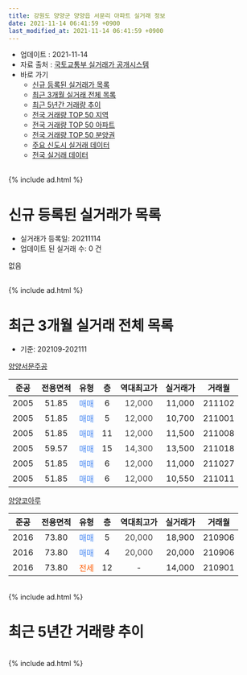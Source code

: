 ```yaml
---
title: 강원도 양양군 양양읍 서문리 아파트 실거래 정보
date: 2021-11-14 06:41:59 +0900
last_modified_at: 2021-11-14 06:41:59 +0900
---
```


* 업데이트 : 2021-11-14
* 자료 출처 : [국토교통부 실거래가 공개시스템](http://rt.molit.go.kr)
* 바로 가기
    * [신규 등록된 실거래가 목록](#신규-등록된-실거래가-목록)
    * [최근 3개월 실거래 전체 목록](#최근-3개월-실거래-전체-목록)
    * [최근 5년간 거래량 추이](#최근-5년간-거래량-추이)
    * [전국 거래량 TOP 50 지역](https://inasie.github.io/apt-trade-info/최근-3개월-전국에서-가장-거래가-많이-발생한-지역)
    * [전국 거래량 TOP 50 아파트](https://inasie.github.io/apt-trade-info/최근-3개월-전국에서-가장-거래가-많이-발생한-아파트)
    * [전국 거래량 TOP 50 분양권](https://inasie.github.io/apt-trade-info/최근-3개월-전국에서-가장-거래가-많이-발생한-분양권)
    * [주요 신도시 실거래 데이터](https://inasie.github.io/apt-trade-info/주요-신도시)
    * [전국 실거래 데이터](https://inasie.github.io/apt-trade-info/전국)
<br>
{% include ad.html %}
<br>

# 신규 등록된 실거래가 목록
* 실거래가 등록일: 20211114
* 업데이트 된 실거래 수: 0 건

없음

<br>
{% include ad.html %}
<br>

# 최근 3개월 실거래 전체 목록
* 기준: 202109-202111


[양양서문주공](https://search.naver.com/search.naver?query=%EA%B0%95%EC%9B%90%EB%8F%84+%EC%96%91%EC%96%91%EA%B5%B0+%EC%96%91%EC%96%91%EC%9D%8D+%EC%84%9C%EB%AC%B8%EB%A6%AC+%EC%96%91%EC%96%91%EC%84%9C%EB%AC%B8%EC%A3%BC%EA%B3%B5)

|준공|전용면적|유형|층|역대최고가|실거래가|거래월|
|:---:|:---:|:---:|:---:|:---:|:---:|:---:|
|2005|51.85|<span style="color:#4285f3">매매</span>|6|<span style="color:#444444">12,000</span>|11,000|211102|
|2005|51.85|<span style="color:#4285f3">매매</span>|5|<span style="color:#444444">12,000</span>|10,700|211001|
|2005|51.85|<span style="color:#4285f3">매매</span>|11|<span style="color:#444444">12,000</span>|11,500|211008|
|2005|59.57|<span style="color:#4285f3">매매</span>|15|<span style="color:#444444">14,300</span>|13,500|211018|
|2005|51.85|<span style="color:#4285f3">매매</span>|6|<span style="color:#444444">12,000</span>|11,000|211027|
|2005|51.85|<span style="color:#4285f3">매매</span>|6|<span style="color:#444444">12,000</span>|10,550|211011|

[양양코아루](https://search.naver.com/search.naver?query=%EA%B0%95%EC%9B%90%EB%8F%84+%EC%96%91%EC%96%91%EA%B5%B0+%EC%96%91%EC%96%91%EC%9D%8D+%EC%84%9C%EB%AC%B8%EB%A6%AC+%EC%96%91%EC%96%91%EC%BD%94%EC%95%84%EB%A3%A8)

|준공|전용면적|유형|층|역대최고가|실거래가|거래월|
|:---:|:---:|:---:|:---:|:---:|:---:|:---:|
|2016|73.80|<span style="color:#4285f3">매매</span>|5|<span style="color:#444444">20,000</span>|18,900|210906|
|2016|73.80|<span style="color:#4285f3">매매</span>|4|<span style="color:#444444">20,000</span>|20,000|210906|
|2016|73.80|<span style="color:#ff5a00">전세</span>|12|<span style="color:#444444">-</span>|14,000|210901|


<br>
{% include ad.html %}
<br>

# 최근 5년간 거래량 추이


<div style="width:100%;">
    <canvas id="deal_progress" height="200"></canvas>
</div>

<script>
new Chart(document.getElementById("deal_progress"), {
    type: 'line',
    data: {
        labels: ['201611','201612','201701','201702','201703','201704','201705','201706','201707','201708','201709','201710','201711','201712','201801','201802','201803','201804','201805','201806','201807','201808','201809','201810','201811','201812','201901','201902','201903','201904','201905','201906','201907','201908','201909','201910','201911','201912','202001','202002','202003','202004','202005','202006','202007','202008','202009','202010','202011','202012','202101','202102','202103','202104','202105','202106','202107','202108','202109','202110','202111'],
        datasets: [{
            label: '매매',
            pointRadius: 1,
            data: [4, 2, 2, 3, 6, 3, 6, 1, 5, 1, 1, 4, 5, 0, 2, 1, 3, 0, 6, 1, 1, 5, 3, 8, 3, 4, 1, 1, 2, 3, 2, 1, 2, 3, 1, 4, 2, 0, 1, 1, 7, 1, 5, 6, 8, 1, 3, 7, 4, 6, 5, 2, 6, 2, 11, 3, 8, 3, 2, 5, 1],
            borderColor: "rgba(255, 201, 14, 1)",
            backgroundColor: "rgba(255, 201, 14, 0.5)",
            fill: false,
            lineTension: 0
        },{
            label: '전월세',
            pointRadius: 1,
            data: [0, 3, 1, 4, 8, 4, 5, 3, 2, 0, 3, 1, 1, 1, 1, 1, 2, 0, 0, 1, 2, 4, 0, 2, 1, 4, 7, 6, 1, 0, 2, 0, 0, 2, 1, 1, 1, 1, 1, 1, 3, 1, 4, 2, 1, 1, 1, 2, 4, 1, 2, 2, 1, 0, 5, 1, 1, 1, 1, 0, 0],
            borderColor: "rgba(0, 141, 185, 1)",
            backgroundColor: "rgba(0, 141, 185, 0.5)",
            fill: false,
            lineTension: 0
        }
        ]
    },
    options: {
        responsive: true,
        title: {
            display: false
        },
        tooltips: {
            mode: 'index',
            intersect: false
        },
        hover: {
            mode: 'nearest',
            intersect: true
        },
        scales: {
            xAxes: [{
                display: true,
                scaleLabel: {
                    display: true,
                    labelString: '년/월'
                }
            }],
            yAxes: [{
                display: true,
                ticks: {
                    suggestedMin: 0,
                },
                scaleLabel: {
                    display: true,
                    labelString: '실거래 수'
                }
            }]
        }
    }
});

</script>


<br>
{% include ad.html %}
<br>

